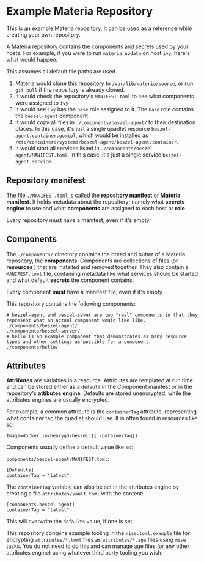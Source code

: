 # Example Materia Repository

This is an example Materia repository. It can be used as a reference while creating your own repository.

A Materia repository contains the components and secrets used by your hosts. For example, if you were to run `materia update` on host `ivy`, here's what would happen:

This assumes all default file paths are used.

1. Materia would clone this repository to `/var/lib/materia/source`, or run `git pull` if the repository is already cloned.
2. It would check the repository's `MANIFEST.toml` to see what components were assigned to `ivy`
3. It would see `ivy` has the `base` role assigned to it. The `base` role contains the `beszel-agent` component.
4. It would copy all files in `./components/beszel-agent/` to their destination places. In this case, it's just a single quadlet resource `beszel-agent.container.gomtpl`, which would be installed as `/etc/containers/systemd/beszel-agent/beszel-agent.container`.
5. It would start all services listed in `./components/beszel-agent/MANIFEST.toml`. In this case, it's just a single service `beszel-agent.service`.

## Repository manifest
The file `./MANIFEST.toml` is called the **repository manifest** or **Materia manifest**. It holds metadata about the repository; namely what **secrets engine** to use and what **components** are assigned to each host or **role**.

Every repository must have a manifest, even if it's empty.

## Components
The `./components/` directory contains the bread and butter of a Materia repository, the **components**. Components are collections of files (or **resources** ) that are installed and removed together. They also contain a `MANIFEST.toml` file, containing metadata like what services should be started and what default **secrets** the component contains.

Every component **must** have a manifest file, even if it's empty.

This repository contains the following components:

```
# beszel-agent and beszel-sever are two "real" components in that they represent what an actual component would like like.
./components/beszel-agent/
./components/beszel-server/
# hello is an example component that demonstrates as many resource types and other settings as possible for a component.
./components/hello/
```

## Attributes

**Attributes** are variables in a resource. Attributes are templated at run time and can be stored either as a `default` in the Component manifest or in the repository's **attibutes engine**. Defaults are stored unencrypted, while the attributes engines are usually encrypted.

For example, a common attribute is the `containerTag` attribute, representing what container tag the quadlet should use. It is often found in resources like so:

`Image=docker.io/henrygd/beszel:{{.containerTag}}`

Components usually define a default value like so:

`components/beszel-agent/MANIFEST.toml`:
```
[Defaults]
containerTag = "latest"

```

The `containerTag` variable can also be set in the attributes engine by creating a file `attributes/vault.toml` with the content:
```
[components.beszel-agent]
containerTag = "latest"
```

This will overwrite the `defaults` value, if one is set.

This repository contains example tooling in the `mise.toml.example` file for encrypting `attributes/*.toml` files as `attributes/*.age` files using `mise` tasks. You do not need to do this and can manage age files (or any other attributes engine) using whatever third party tooling you wish.
